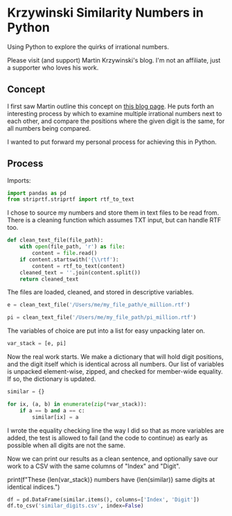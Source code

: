 # Krzywinski Similarity Numbers in Python

Using Python to explore the quirks of irrational numbers.

Please visit (and support) Martin Krzywinski's blog. I'm not an affiliate, just a supporter who loves his work.

## Concept

I first saw Martin outline this concept on [this blog page](https://mk.bcgsc.ca/pi/art/accidental-similarity/method.mhtml#l2home). He puts forth an interesting process by which to examine multiple irrational numbers next to each other, and compare the positions where the given digit is the same, for all numbers being compared.

I wanted to put forward my personal process for achieving this in Python.

## Process

Imports:

```python
import pandas as pd
from striprtf.striprtf import rtf_to_text
```

I chose to source my numbers and store them in text files to be read from. There is a cleaning function which assumes TXT input, but can handle RTF too.

```python
def clean_text_file(file_path):
    with open(file_path, 'r') as file:
        content = file.read()
    if content.startswith('{\\rtf'):
        content = rtf_to_text(content)
    cleaned_text = ''.join(content.split())
    return cleaned_text
```

The files are loaded, cleaned, and stored in descriptive variables.
```python
e = clean_text_file('/Users/me/my_file_path/e_million.rtf')

pi = clean_text_file('/Users/me/my_file_path/pi_million.rtf')
```

The variables of choice are put into a list for easy unpacking later on.

```python
var_stack = [e, pi]
```

Now the real work starts. We make a dictionary that will hold digit positions, and the digit itself which is identical across all numbers. Our list of variables is unpacked element-wise, zipped, and checked for member-wide equality. If so, the dictionary is updated.

```python
similar = {}

for ix, (a, b) in enumerate(zip(*var_stack)):
    if a == b and a == c:
        similar[ix] = a
```

I wrote the equality checking line the way I did so that as more variables are added, the test is allowed to fail (and the code to continue) as early as possible when all digits are not the same.

Now we can print our results as a clean sentence, and optionally save our work to a CSV with the same columns of "Index" and "Digit".

print(f"These {len(var_stack)} numbers have {len(similar)} same digits at identical indices.")

```python
df = pd.DataFrame(similar.items(), columns=['Index', 'Digit'])
df.to_csv('similar_digits.csv', index=False)
```